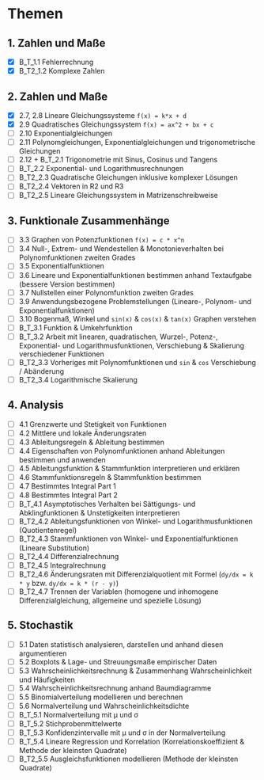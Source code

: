 # Themen 
## 1. Zahlen und Maße
- [x] B_T_1.1 Fehlerrechnung
- [x] B_T2_1.2 Komplexe Zahlen 

## 2. Zahlen und Maße
- [x] 2.7, 2.8 Lineare Gleichungssysteme `f(x) = k*x + d`
- [x] 2.9 Quadratisches Gleichungssystem `f(x) = ax^2 + bx + c`
- [ ] 2.10 Exponentialgleichungen
- [ ] 2.11 Polynomgleichungen, Exponentialgleichungen und trigonometrische Gleichungen
- [ ] 2.12 + B_T_2.1 Trigonometrie mit Sinus, Cosinus und Tangens
- [ ] B_T_2.2 Exponential- und Logarithmusrechnungen
- [ ] B_T2_2.3 Quadratische Gleichungen inklusive komplexer Lösungen
- [ ] B_T2_2.4 Vektoren in R2 und R3
- [ ] B_T2_2.5 Lineare Gleichungssystem in Matrizenschreibweise

## 3. Funktionale Zusammenhänge
- [ ] 3.3 Graphen von Potenzfunktionen `f(x) = c * x^n`
- [ ] 3.4 Null-, Extrem- und Wendestellen & Monotonieverhalten bei Polynomfunktionen zweiten Grades
- [ ] 3.5 Exponentialfunktionen
- [ ] 3.6 Lineare und Exponentialfunktionen bestimmen anhand Textaufgabe (bessere Version bestimmen)
- [ ] 3.7 Nullstellen einer Polynomfunktion zweiten Grades
- [ ] 3.9 Anwendungsbezogene Problemstellungen (Lineare-, Polynom- und Exponentialfunktionen)
- [ ] 3.10 Bogenmaß, Winkel und `sin(x)` & `cos(x)` & `tan(x)` Graphen verstehen
- [ ] B_T_3.1 Funktion & Umkehrfunktion
- [ ] B_T_3.2 Arbeit mit linearen, quadratischen, Wurzel-, Potenz-, Exponential- und Logarithmusfunktionen, Verschiebung & Skalierung verschiedener Funktionen
- [ ] B_T2_3.3 Vorheriges mit Polynomfunktionen und `sin` & `cos` Verschiebung / Abänderung
- [ ] B_T2_3.4 Logarithmische Skalierung

## 4. Analysis
- [ ] 4.1 Grenzwerte und Stetigkeit von Funktionen
- [ ] 4.2 Mittlere und lokale Änderungsraten
- [ ] 4.3 Ableitungsregeln & Ableitung bestimmen
- [ ] 4.4 Eigenschaften von Polynomfunktionen anhand Ableitungen bestimmen und anwenden
- [ ] 4.5 Ableitungsfunktion & Stammfunktion interpretieren und erklären
- [ ] 4.6 Stammfunktionsregeln & Stammfunktion bestimmen
- [ ] 4.7 Bestimmtes Integral Part 1
- [ ] 4.8 Bestimmtes Integral Part 2
- [ ] B_T_4.1 Asymptotisches Verhalten bei Sättigungs- und Abklingfunktionen & Unstetigkeiten interpretieren
- [ ] B_T2_4.2 Ableitungsfunktionen von Winkel- und Logarithmusfunktionen (Quotientenregel)
- [ ] B_T2_4.3 Stammfunktionen von Winkel- und Exponentialfunktionen (Lineare Substitution)
- [ ] B_T2_4.4 Differenzialrechnung
- [ ] B_T2_4.5 Integralrechnung
- [ ] B_T2_4.6 Änderungsraten mit Differenzialquotient mit Formel (`dy/dx = k * y` bzw. `dy/dx = k * (r - y)`)
- [ ] B_T2_4.7 Trennen der Variablen (homogene und inhomogene Differenzialgleichung, allgemeine und spezielle Lösung)

## 5. Stochastik
- [ ] 5.1 Daten statistisch analysieren, darstellen und anhand diesen argumentieren
- [ ] 5.2 Boxplots & Lage- und Streuungsmaße empirischer Daten
- [ ] 5.3 Wahrscheinlichkeitsrechnung & Zusammenhang Wahrscheinlichkeit und Häufigkeiten
- [ ] 5.4 Wahrscheinlichkeitsrechnung anhand Baumdiagramme
- [ ] 5.5 Binomialverteilung modellieren und berechnen
- [ ] 5.6 Normalverteilung und Wahrscheinlichkeitsdichte
- [ ] B_T_5.1 Normalverteilung mit μ und σ
- [ ] B_T_5.2 Stichprobenmittelwerte
- [ ] B_T_5.3 Konfidenzintervalle mit μ und σ in der Normalverteilung
- [ ] B_T_5.4 Lineare Regression und Korrelation (Korrelationskoeffizient & Methode der kleinsten Quadrate)
- [ ] B_T2_5.5 Ausgleichsfunktionen modellieren (Methode der kleinsten Quadrate)

